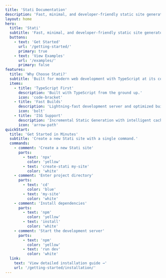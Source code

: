 ```yaml
---
title: 'Stati Documentation'
description: 'Fast, minimal, and developer-friendly static site generator.'
layout: home
hero:
  title: 'Stati'
  subtitle: 'Fast, minimal, and developer-friendly static site generator.'
  buttons:
    - text: 'Get Started'
      url: '/getting-started/'
      primary: true
    - text: 'View Examples'
      url: '/examples/'
      primary: false
features:
  title: 'Why Choose Stati?'
  subtitle: 'Built for modern web development with TypeScript at its core.'
  items:
    - title: 'TypeScript First'
      description: 'Built with TypeScript from the ground up.'
      icon: 'code-bracket'
    - title: 'Fast Builds'
      description: 'Lightning-fast development server and optimized builds.'
      icon: 'bolt'
    - title: 'ISG Support'
      description: 'Incremental Static Generation with intelligent caching and invalidation.'
      icon: 'arrow-path'
quickStart:
  title: 'Get Started in Minutes'
  subtitle: 'Create a new Stati site with a single command.'
  commands:
    - comment: 'Create a new Stati site'
      parts:
        - text: 'npx'
          color: 'yellow'
        - text: 'create-stati my-site'
          color: 'white'
    - comment: 'Enter project directory'
      parts:
        - text: 'cd'
          color: 'blue'
        - text: 'my-site'
          color: 'white'
    - comment: 'Install dependencies'
      parts:
        - text: 'npm'
          color: 'yellow'
        - text: 'install'
          color: 'white'
    - comment: 'Start the development server'
      parts:
        - text: 'npm'
          color: 'yellow'
        - text: 'run dev'
          color: 'white'
  link:
    text: 'View detailed installation guide →'
    url: '/getting-started/installation/'
---
```

